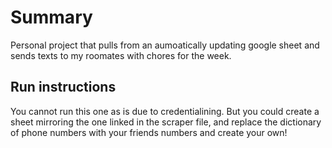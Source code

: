 # Summary #

Personal project that pulls from an aumoatically updating google sheet and sends texts to my roomates with chores for the week.

## Run instructions ##
You cannot run this one as is due to credentialining. But you could create a sheet mirroring the one linked in the scraper file, and replace the dictionary of phone numbers with your friends numbers and create your own!
